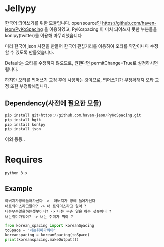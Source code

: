 # Jellypy

한국어 띄어쓰기를 위한 모듈입니다. open source인 https://github.com/haven-jeon/PyKoSpacing 을 이용하였고, PyKospacing 이 미처 띄어쓰지 못한 부분들을 konlpy(twitter)를 이용해 마무리했습니다. 

미리 한국어 json 사전을 만들어 한국어 편집거리를 이용하여 오타를 약간이나마 수정할 수 있도록 만들었습니다.

Default는 오타를 수정하지 않으므로, 원한다면 permitChange=True로 설정하시면 됩니다.

하지만 오타를 띄어쓰기 교정 후에 사용하는 것이므로, 띄어쓰기가 부정확해져 오타 교정 또한 부정확해집니다.

## Dependency(사전에 필요한 모듈)

```python
pip install git+https://github.com/haven-jeon/PyKoSpacing.git
pip install hgtk
pip install konlpy
pip install json
```

 이외 등등..

# Requires

```
python 3.x
```



## Example

```
아버지가방에들어가신다 ->  아버지가 방에 들어가신다 
너트와이스라고알아? -> 너 트와이스라고 알아 ?
너는무슨일을하는챗봇이니? -> 너는 무슨 일을 하는 챗봇이니 ?
너는취미가뭐야? -> 너는 취미가 뭐야 ?
```

```python
from korean_spacing import koreanSpacing
toSpace = "너는취미가뭐야"
koreanspacing = koreanSpacing(toSpace)
print(koreanspacing.makeOutput())
```

